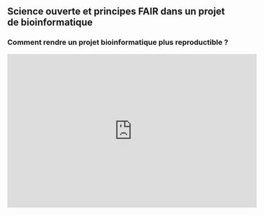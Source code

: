 ## Science ouverte et principes FAIR dans un projet de bioinformatique
### Comment rendre un projet bioinformatique plus reproductible ?

<iframe src="https://widgets.figshare.com/articles/14677941/embed?show_title=1" width="568" height="351" allowfullscreen frameborder="0"></iframe>
